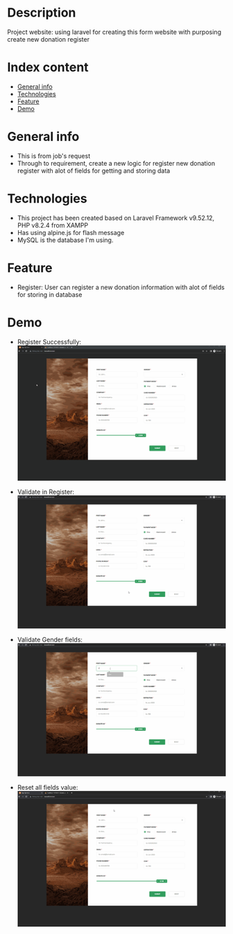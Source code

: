 # Description
Project website: using laravel for creating this form website with purposing create new donation register

# Index content
* [General info](#general-info)
* [Technologies](#technologies)
* [Feature](#feature)
* [Demo](#demo)

# General info
- This is from job's request
- Through to requirement, create a new logic for register new donation register with alot of fields for getting and storing data

# Technologies
- This project has been created based on Laravel Framework v9.52.12, PHP v8.2.4 from XAMPP
- Has using alpine.js for flash message
- MySQL is the database I'm using.

# Feature
- Register: User can register a new donation information with alot of fields for storing in database

# Demo
- Register Successfully: <br />
![register success](./Gif/InsertSuccessfully_Demo.gif)

- Validate in Register: <br />
![Validation value, exclude Gender fields](./Gif/ValidationForm_Demo.gif)

- Validate Gender fields: <br />
![Validate Gender](./Gif/EmptyGenderField_Demo.gif)

- Reset all fields value: <br />
![Reset all values](./Gif/ResetAllValue_Demo.gif)

